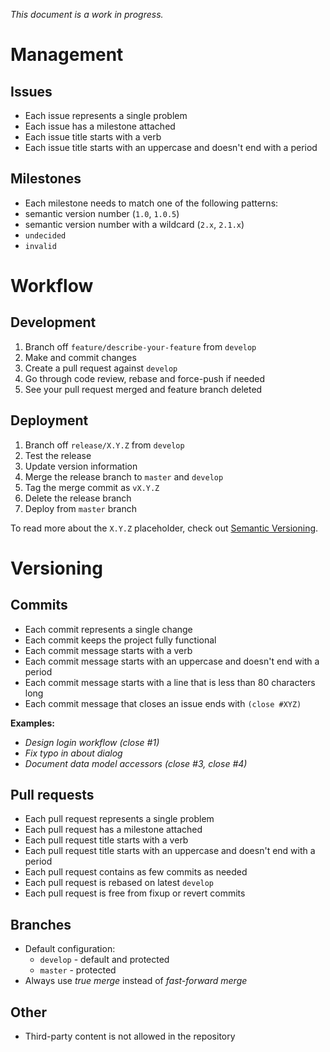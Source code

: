 _This document is a work in progress._

# Management

## Issues

* Each issue represents a single problem
* Each issue has a milestone attached
* Each issue title starts with a verb
* Each issue title starts with an uppercase and doesn't end with a period

## Milestones

* Each milestone needs to match one of the following patterns:
 * semantic version number (`1.0`, `1.0.5`)
 * semantic version number with a wildcard (`2.x`, `2.1.x`)
 * `undecided`
 * `invalid`

# Workflow

## Development

1. Branch off `feature/describe-your-feature` from `develop`
2. Make and commit changes
3. Create a pull request against `develop`
4. Go through code review, rebase and force-push if needed
5. See your pull request merged and feature branch deleted

## Deployment

1. Branch off `release/X.Y.Z` from `develop`
2. Test the release
3. Update version information
4. Merge the release branch to `master` and `develop`
5. Tag the merge commit as `vX.Y.Z`
6. Delete the release branch
7. Deploy from `master` branch

To read more about the `X.Y.Z` placeholder, check out [Semantic Versioning](http://semver.org).

# Versioning

## Commits

* Each commit represents a single change
* Each commit keeps the project fully functional
* Each commit message starts with a verb
* Each commit message starts with an uppercase and doesn't end with a period
* Each commit message starts with a line that is less than 80 characters long
* Each commit message that closes an issue ends with `(close #XYZ)`

**Examples:**

* _Design login workflow (close #1)_
* _Fix typo in about dialog_
* _Document data model accessors (close #3, close #4)_

## Pull requests

* Each pull request represents a single problem
* Each pull request has a milestone attached
* Each pull request title starts with a verb
* Each pull request title starts with an uppercase and doesn't end with a period
* Each pull request contains as few commits as needed
* Each pull request is rebased on latest `develop`
* Each pull request is free from fixup or revert commits

## Branches

* Default configuration:
  * `develop` - default and protected
  * `master` - protected
* Always use _true merge_ instead of _fast-forward merge_

## Other

* Third-party content is not allowed in the repository
